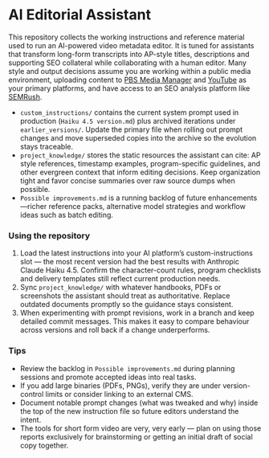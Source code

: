 # AI Editorial Assistant

This repository collects the working instructions and reference material used to run an AI-powered video metadata editor. It is tuned for assistants that transform long-form transcripts into AP-style titles, descriptions and supporting SEO collateral while collaborating with a human editor. Many style and output decisions assume you are working within a public media environment, uploading content to [PBS Media Manager](https://media.console.pbs.org/admin/shows/) and [YouTube](https://studio.youtube.com/channel/UCtnFS8kY2D3VLaEtt_Jk2ZA) as your primary platforms, and have access to an SEO analysis platform like [SEMRush](https://www.semrush.com/). 

- `custom_instructions/` contains the current system prompt used in production (`Haiku 4.5 version.md`) plus archived iterations under `earlier_versions/`. Update the primary file when rolling out prompt changes and move superseded copies into the archive so the evolution stays traceable.
- `project_knowledge/` stores the static resources the assistant can cite: AP style references, timestamp examples, program-specific guidelines, and other evergreen context that inform editing decisions. Keep organization tight and favor concise summaries over raw source dumps when possible.
- `Possible improvements.md` is a running backlog of future enhancements—richer reference packs, alternative model strategies and workflow ideas such as batch editing.

### Using the repository

1. Load the latest instructions into your AI platform’s custom-instructions slot — the most recent version had the best results with Anthropic Claude Haiku 4.5. Confirm the character-count rules, program checklists and delivery templates still reflect current production needs.
2. Sync `project_knowledge/` with whatever handbooks, PDFs or screenshots the assistant should treat as authoritative. Replace outdated documents promptly so the guidance stays consistent.
3. When experimenting with prompt revisions, work in a branch and keep detailed commit messages. This makes it easy to compare behaviour across versions and roll back if a change underperforms.

### Tips

- Review the backlog in `Possible improvements.md` during planning sessions and promote accepted ideas into real tasks.
- If you add large binaries (PDFs, PNGs), verify they are under version-control limits or consider linking to an external CMS.
- Document notable prompt changes (what was tweaked and why) inside the top of the new instruction file so future editors understand the intent.
- The tools for short form video are very, very early — plan on using those reports exclusively for brainstorming or getting an initial draft of social copy together. 
